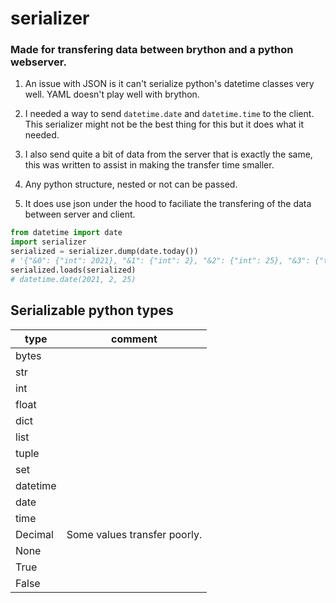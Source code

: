 # serializer

### Made for transfering data between brython and a python webserver.

1. An issue with JSON is it can't serialize python's datetime classes very well.  YAML doesn't play well with brython.

2. I needed a way to send `datetime.date` and `datetime.time` to the client. This serializer might not be the best thing
   for this but it does what it needed.
   
3. I also send quite a bit of data from the server that is exactly the same, this was written to assist in making the 
   transfer time smaller.
   
4. Any python structure, nested or not can be passed.

5. It does use json under the hood to faciliate the transfering of the data between server and client.

```python
from datetime import date
import serializer
serialized = serializer.dump(date.today())
# '{"&0": {"int": 2021}, "&1": {"int": 2}, "&2": {"int": 25}, "&3": {"tuple": ["&0", "&1", "&2"]}, "date": "&3"}'
serialized.loads(serialized)
# datetime.date(2021, 2, 25)
```

## Serializable python types 

| type | comment |
|---|---|
| bytes |
| str |
| int |
| float |
| dict |
| list |
| tuple |
| set |
| datetime |
| date |
| time |
| Decimal | Some values transfer poorly.
| None |
| True |
| False |
